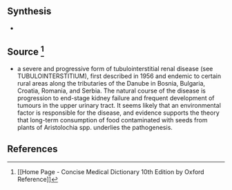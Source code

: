 ## Synthesis
- 
## Source [^1]
- a severe and progressive form of tubulointerstitial renal disease (see TUBULOINTERSTITIUM), first described in 1956 and endemic to certain rural areas along the tributaries of the Danube in Bosnia, Bulgaria, Croatia, Romania, and Serbia. The natural course of the disease is progression to end-stage kidney failure and frequent development of tumours in the upper urinary tract. It seems likely that an environmental factor is responsible for the disease, and evidence supports the theory that long-term consumption of food contaminated with seeds from plants of Aristolochia spp. underlies the pathogenesis.
## References

[^1]: [[Home Page - Concise Medical Dictionary 10th Edition by Oxford Reference]]